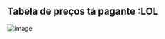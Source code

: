 ## Tabela de preços tá pagante :LOL 
![image](https://github.com/user-attachments/assets/6c981767-ce64-444a-a1ea-e1ce16f0421b)

